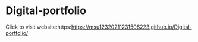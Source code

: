 # Digital-portfolio


Click to visit website:https:https://msu12320211231506223.github.io/Digital-portfolio/
